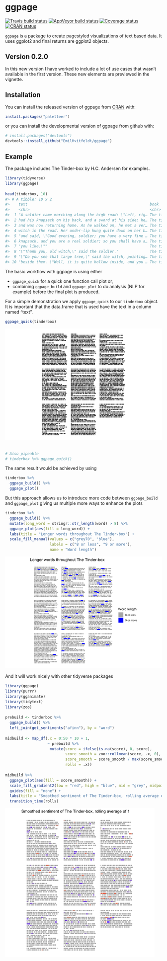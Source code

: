
# ggpage

[![Travis build
status](https://travis-ci.org/EmilHvitfeldt/ggpage.svg?branch=master)](https://travis-ci.org/EmilHvitfeldt/ggpage)
[![AppVeyor build
status](https://ci.appveyor.com/api/projects/status/github/EmilHvitfeldt/ggpage?branch=master&svg=true)](https://ci.appveyor.com/project/EmilHvitfeldt/ggpage)
[![Coverage
status](https://codecov.io/gh/EmilHvitfeldt/ggpage/branch/master/graph/badge.svg)](https://codecov.io/github/EmilHvitfeldt/ggpage?branch=master)
[![CRAN
status](https://www.r-pkg.org/badges/version/ggpage)](https://cran.r-project.org/package=ggpage)

`ggpage` is a package to create pagestyled visualizations of text based
data. It uses ggplot2 and final returns are ggplot2 objects.

## Version 0.2.0

In this new version I have worked to include a lot of use cases that
wasn’t available in the first version. These new elements are previewed
in the vignette.

## Installation

You can install the released version of ggpage from
[CRAN](https://cran.r-project.org/) with:

``` r
install.packages("paletteer")
```

or you can install the developmental version of ggpage from github with:

``` r
# install.packages("devtools")
devtools::install_github("EmilHvitfeldt/ggpage")
```

## Example

The package includes The Tinder-box by H.C. Andersen for examples.

``` r
library(tidyverse)
library(ggpage)

head(tinderbox, 10)
#> # A tibble: 10 x 2
#>    text                                                       book        
#>    <chr>                                                      <chr>       
#>  1 "A soldier came marching along the high road: \"Left, rig… The tinder-…
#>  2 had his knapsack on his back, and a sword at his side; he… The tinder-…
#>  3 and was now returning home. As he walked on, he met a ver… The tinder-…
#>  4 witch in the road. Her under-lip hung quite down on her b… The tinder-…
#>  5 "and said, \"Good evening, soldier; you have a very fine … The tinder-…
#>  6 knapsack, and you are a real soldier; so you shall have a… The tinder-…
#>  7 "you like.\""                                              The tinder-…
#>  8 "\"Thank you, old witch,\" said the soldier."              The tinder-…
#>  9 "\"Do you see that large tree,\" said the witch, pointing… The tinder-…
#> 10 "beside them. \"Well, it is quite hollow inside, and you … The tinder-…
```

The basic workflow with ggpage is using either

  - `ggpage_quick` for a quick one function call plot or,
  - combining `ggpage_build` and `ggpage_plot` to do analysis (NLP for
    example) before the final plot is produced.

For a simple demonstration we apply `ggpage_quick` to our `tinderbox`
object. It is important that the data.frame that is used have the text
in a column named “text”.

``` r
ggpage_quick(tinderbox)
```

![](man/figures/README-unnamed-chunk-4-1.png)<!-- -->

``` r

# Also pipeable
# tinderbox %>% ggpage_quick()
```

The same result would be achieved by using

``` r
tinderbox %>% 
  ggpage_build() %>% 
  ggpage_plot()
```

But this approach allows us to introduce more code between
`ggpage_build` and `ggpage_plot` giving us multiple more ways to enhance
the plots

``` r
tinderbox %>%
  ggpage_build() %>%
  mutate(long_word = stringr::str_length(word) > 8) %>%
  ggpage_plot(aes(fill = long_word)) +
  labs(title = "Longer words throughout The Tinder-box") +
  scale_fill_manual(values = c("grey70", "blue"),
                    labels = c("8 or less", "9 or more"),
                    name = "Word length")
```

![](man/figures/README-unnamed-chunk-6-1.png)<!-- -->

And it will work nicely with other tidyverse packages

``` r
library(ggpage)
library(purrr)
library(gganimate)
library(tidytext)
library(zoo)

prebuild <- tinderbox %>%
  ggpage_build() %>%
  left_join(get_sentiments("afinn"), by = "word") 

midbuild <- map_df(.x = 0:50 * 10 + 1,
                   ~ prebuild %>% 
                    mutate(score = ifelse(is.na(score), 0, score), 
                           score_smooth = zoo::rollmean(score, .x, 0),
                           score_smooth = score_smooth / max(score_smooth),
                           rolls = .x))

midbuild %>%
  ggpage_plot(aes(fill = score_smooth)) +
  scale_fill_gradient2(low = "red", high = "blue", mid = "grey", midpoint = 0) +
  guides(fill = "none") +
  labs(title = "Smoothed sentiment of The Tinder-box, rolling average of {round(frame_time)}") +
  transition_time(rolls)
```

![](man/figures/README-readmegif-1.gif)<!-- -->
